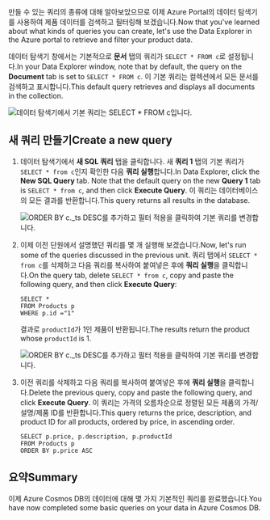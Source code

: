 <span data-ttu-id="b526d-101">만들 수 있는 쿼리의 종류에 대해 알아보았으므로 이제 Azure Portal의 데이터 탐색기를 사용하여 제품 데이터를 검색하고 필터링해 보겠습니다.</span><span class="sxs-lookup"><span data-stu-id="b526d-101">Now that you've learned about what kinds of queries you can create, let's use the Data Explorer in the Azure portal to retrieve and filter your product data.</span></span>

<span data-ttu-id="b526d-102">데이터 탐색기 창에서는 기본적으로 **문서** 탭의 쿼리가 `SELECT * FROM c`로 설정됩니다.</span><span class="sxs-lookup"><span data-stu-id="b526d-102">In your Data Explorer window, note that by default, the query on the **Document** tab is set to `SELECT * FROM c`.</span></span> <span data-ttu-id="b526d-103">이 기본 쿼리는 컬렉션에서 모든 문서를 검색하고 표시합니다.</span><span class="sxs-lookup"><span data-stu-id="b526d-103">This default query retrieves and displays all documents in the collection.</span></span>

![데이터 탐색기에서 기본 쿼리는 SELECT \* FROM c입니다.](../media-draft/5-azure-cosmosdb-data-explorer-query.png)

## <a name="create-a-new-query"></a><span data-ttu-id="b526d-105">새 쿼리 만들기</span><span class="sxs-lookup"><span data-stu-id="b526d-105">Create a new query</span></span>

1. <span data-ttu-id="b526d-106">데이터 탐색기에서 **새 SQL 쿼리** 탭을 클릭합니다. 새 **쿼리 1** 탭의 기본 쿼리가 `SELECT * from c`인지 확인한 다음 **쿼리 실행**합니다.</span><span class="sxs-lookup"><span data-stu-id="b526d-106">In Data Explorer, click the **New SQL Query** tab. Note that the default query on the new  **Query 1** tab is `SELECT * from c`, and then click **Execute Query**.</span></span> <span data-ttu-id="b526d-107">이 쿼리는 데이터베이스의 모든 결과를 반환합니다.</span><span class="sxs-lookup"><span data-stu-id="b526d-107">This query returns all results in the database.</span></span>

    ![ORDER BY c._ts DESC를 추가하고 필터 적용을 클릭하여 기본 쿼리를 변경합니다.](../media-draft/5-azure-cosmosdb-data-explorer-edit-query.png)

2. <span data-ttu-id="b526d-109">이제 이전 단원에서 설명했던 쿼리를 몇 개 실행해 보겠습니다.</span><span class="sxs-lookup"><span data-stu-id="b526d-109">Now, let's run some of the queries discussed in the previous unit.</span></span> <span data-ttu-id="b526d-110">쿼리 탭에서 `SELECT * from c`를 삭제하고 다음 쿼리를 복사하여 붙여넣은 후에 **쿼리 실행**을 클릭합니다.</span><span class="sxs-lookup"><span data-stu-id="b526d-110">On the query tab, delete `SELECT * from c`, copy and paste the following query, and then click **Execute Query**:</span></span>

    ```
    SELECT *
    FROM Products p
    WHERE p.id ="1"
    ```

    <span data-ttu-id="b526d-111">결과로 `productId`가 1인 제품이 반환됩니다.</span><span class="sxs-lookup"><span data-stu-id="b526d-111">The results return the product whose `productId` is 1.</span></span>

    ![ORDER BY c._ts DESC를 추가하고 필터 적용을 클릭하여 기본 쿼리를 변경합니다.](../media-draft/5-azure-cosmosdb-data-explorer-query-by-id.png)

3. <span data-ttu-id="b526d-113">이전 쿼리를 삭제하고 다음 쿼리를 복사하여 붙여넣은 후에 **쿼리 실행**을 클릭합니다.</span><span class="sxs-lookup"><span data-stu-id="b526d-113">Delete the previous query, copy and paste the following query, and click **Execute Query**.</span></span> <span data-ttu-id="b526d-114">이 쿼리는 가격의 오름차순으로 정렬된 모든 제품의 가격/설명/제품 ID를 반환합니다.</span><span class="sxs-lookup"><span data-stu-id="b526d-114">This query returns the price, description, and product ID for all products, ordered by price, in ascending order.</span></span>
 
    ```
    SELECT p.price, p.description, p.productId
    FROM Products p
    ORDER BY p.price ASC
    ```

## <a name="summary"></a><span data-ttu-id="b526d-115">요약</span><span class="sxs-lookup"><span data-stu-id="b526d-115">Summary</span></span>

<span data-ttu-id="b526d-116">이제 Azure Cosmos DB의 데이터에 대해 몇 가지 기본적인 쿼리를 완료했습니다.</span><span class="sxs-lookup"><span data-stu-id="b526d-116">You have now completed some basic queries on your data in Azure Cosmos DB.</span></span> 